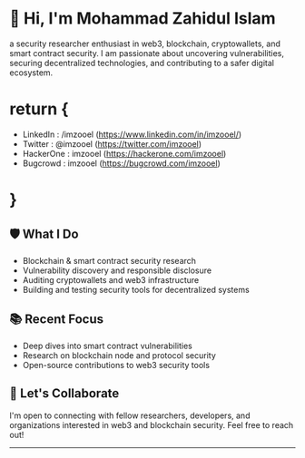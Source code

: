 # 👋 Hi, I'm Mohammad Zahidul Islam

a security researcher enthusiast in web3, blockchain, cryptowallets, and smart contract security. I am passionate about uncovering vulnerabilities, securing decentralized technologies, and contributing to a safer digital ecosystem.

# return {
- LinkedIn : /imzooel (https://www.linkedin.com/in/imzooel/)
- Twitter : @imzooel (https://twitter.com/imzooel)
- HackerOne : imzooel (https://hackerone.com/imzooel)
- Bugcrowd : imzooel (https://bugcrowd.com/imzooel)
# }

## 🛡️ What I Do

- Blockchain & smart contract security research
- Vulnerability discovery and responsible disclosure
- Auditing cryptowallets and web3 infrastructure
- Building and testing security tools for decentralized systems

## 📚 Recent Focus

- Deep dives into smart contract vulnerabilities
- Research on blockchain node and protocol security
- Open-source contributions to web3 security tools

## 📢 Let's Collaborate

I'm open to connecting with fellow researchers, developers, and organizations interested in web3 and blockchain security. Feel free to reach out!

---
